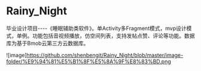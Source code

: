 # Rainy_Night
毕业设计项目----《睡眠辅助类软件》。单Activity多Fragment模式，mvp设计模式，单例。功能包括音视频播放，仿空间列表，支持发帖点赞、评论等功能。数据库为基于Bmob云第三方云数据库。

![image]https://github.com/shenbengit/Rainy_Night/blob/master/image-folder/%E9%94%81%E5%B1%8F%E5%8A%9F%E8%83%BD.png
